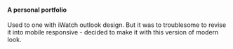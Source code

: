 <h4>A personal portfolio</h4>
<p>Used to one with iWatch outlook design. But it was to troublesome to revise it into mobile responsive - decided to make it with this version of modern look.</p>
